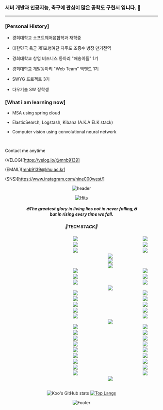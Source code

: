 ### 서버 개발과 인공지능, 축구에 관심이 많은 공학도 구현서 입니다. 👋

------------------------------------
### [Personal History]
* 경희대학교 소프트웨어융합학과 재학중

* 대한민국 육군 제1포병여단 자주포 조종수 병장 만기전역

* 경희대학교 창업 비즈니스 동아리 "애송이들" 1기

* 경희대학교 개발동아리 "Web Team" 백엔드 1기 

* SWYG 프로젝트 3기

* 다우기술 SW 장학생

### [What i am learning now]
* MSA using spring cloud

* ElasticSearch, Logstash, Kibana (A.K.A ELK stack)

* Computer vision using convolutional neural network 

<br />

Contact me anytime

(VELOG)[https://velog.io/@mnb9139] 

(EMAIL)[mnb9139@khu.ac.kr]

(SNS)[https://www.instagram.com/nine000west/]


<div align=center>
  
  ![header](https://capsule-render.vercel.app/api?type=wave&color=auto&height=300&section=header&text=new%20Passion();&fontSize=90)
  
  [![Hits](https://hits.seeyoufarm.com/api/count/incr/badge.svg?url=rngustj9139&count_bg=%2379C83D&title_bg=%23555555&icon=github.svg&icon_color=%23E7E7E7&title=Visitant&edge_flat=false)](https://hits.seeyoufarm.com)
  
  <h5>🔥The greatest glory in living lies not in never falling,🔥 <br> but in rising every time we fall.</h5>
  
  <h5>🔧TECH STACK🔧</h5>

  <img src="https://img.shields.io/badge/HTML-E34F26?style=flat-square&logo=HTML5&logoColor=white" style="height : auto; margin-left : 200px; margin-right : 10px;"/>
  <img src="https://img.shields.io/badge/CSS-1E90FF?style=flat-square&logo=CSS3&logoColor=white" style="height : auto; margin-left : 200px; margin-right : 10px;"/>
  <img src="https://img.shields.io/badge/JAVASCRIPT-CAC532?style=flat-square&logo=JAVASCRIPT&logoColor=white" style="height : auto; margin-left : 200px; margin-right : 10px;"/>
   <!-- 주석처리!!!!!!!!!!!!!!!!!!
  <img src="https://img.shields.io/badge/TYPESCRIPT-1E90FF?style=flat-square&logo=TYPESCRIPT&logoColor=white" style="height : auto; margin-left : 200px; margin-right : 10px;"/> 
   -->
  <img src="https://img.shields.io/badge/C-F2636F?style=flat-square&logo=C&logoColor=white" style="height : auto; margin-left : 200px; margin-right : 10px;"/> 
  <img src="https://img.shields.io/badge/C++-00FFFF?style=flat-square&logo=CPLUSPLUS&logoColor=white" style="height : auto; margin-left : 200px; margin-right : 10px;"/>
  <img src="https://img.shields.io/badge/PYTHON-98FB98?style=flat-square&logo=PYTHON&logoColor=white" style="height : auto; margin-left : 200px; margin-right : 10px;"/>
  <img src="https://img.shields.io/badge/JAVA-800000?style=flat-square&logo=JAVA&logoColor=white" style="height : auto; margin-left : 200px; margin-right : 10px;"/>

<br />
 <img src="https://img.shields.io/badge/REACT-4B0082?style=flat-square&logo=REACT&logoColor=white" style="height : auto; margin-left : 200px; margin-right : 10px;"/>
  <!-- 주석처리!!!!!!!!!!!!!!!!!!
 <img src="https://img.shields.io/badge/REDUX-CC61F9?style=flat-square&logo=REDUX&logoColor=white" style="height : auto; margin-left : 200px; margin-right : 10px;"/>
  -->

  <br>   
 
  <img src="https://img.shields.io/badge/DJANGO-262168?style=flat-square&logo=DJANGO&logoColor=white" style="height : auto; margin-left : 200px; margin-right : 10px;"/>
  <br>
  
  <img src="https://img.shields.io/badge/SPRING-FFA07A?style=flat-square&logo=SPRING&logoColor=white" style="height : auto; margin-left : 200px; margin-right : 10px;"/>
  <img src="https://img.shields.io/badge/SPRINGBOOT-808080?style=flat-square&logo=SPRINGBOOT&logoColor=white" style="height : auto; margin-left : 200px; margin-right : 10px;"/>
  <img src="https://img.shields.io/badge/SPRING MVC-FFC0CB?style=flat-square&logo=SPRING&logoColor=white" style="height : auto; margin-left : 200px; margin-right : 10px;"/>
  <img src="https://img.shields.io/badge/SPRING REST API-9370DB?style=flat-square&logo=SPRING&logoColor=white" style="height : auto; margin-left : 200px; margin-right : 10px;"/>
  <img src="https://img.shields.io/badge/SPRING SECURITY-98FB98?style=flat-square&logo=SPRING SECURITY&logoColor=white" style="height : auto; margin-left : 200px; margin-right : 10px;"/>
  
  <img src="https://img.shields.io/badge/SPRING BATCH-4B0082?style=flat-square&logo=SPRING BATCH&logoColor=white" style="height : auto; margin-left : 200px; margin-right : 10px;"/>
  
  <img src="https://img.shields.io/badge/SPRING CLOUD-2D8852?style=flat-square&logo=SPRING CLOUD&logoColor=white" style="height : auto; margin-left : 200px; margin-right : 10px;"/>

  <br>
 <img src="https://img.shields.io/badge/JPQL-00BFFF?style=flat-square&logo=JPQL&logoColor=white" style="height : auto; margin-left : 200px; margin-right : 10px;"/>
  <img src="https://img.shields.io/badge/JPA-EE82EE?style=flat-square&logo=JPA&logoColor=white" style="height : auto; margin-left : 200px; margin-right : 10px;"/>
  <img src="https://img.shields.io/badge/SPRING DATA JPA-DEB887?style=flat-square&logo=SPRINGDATAJPA&logoColor=white" style="height : auto; margin-left : 200px; margin-right : 10px;"/>
  <img src="https://img.shields.io/badge/QUERYDSL-EE82EE?style=flat-square&logo=QUERYDSL&logoColor=white" style="height : auto; margin-left : 200px; margin-right : 10px;"/>
  <img src="https://img.shields.io/badge/H2-FF1493?style=flat-square&logo=H2&logoColor=white" style="height : auto; margin-left : 200px; margin-right : 10px;"/>
  <img src="https://img.shields.io/badge/MYSQL-66CDAA?style=flat-square&logo=MYSQL&logoColor=white" style="height : auto; margin-left : 200px; margin-right : 10px;"/>
   <img src="https://img.shields.io/badge/POSTMAN-DEB887?style=flat-square&logo=POSTMAN&logoColor=white" style="height : auto; margin-left : 200px; margin-right : 10px;"/>
  <img src="https://img.shields.io/badge/ERDCLOUD-778899?style=flat-square&logo=ERDCLOUD&logoColor=white" style="height : auto; margin-left : 200px; margin-right : 10px;"/>
  
  <br>
  
   <img src="https://img.shields.io/badge/ELASTICSEARCH-66CDAA?style=flat-square&logo=ELASTICSEARCH&logoColor=white" style="height : auto; margin-left : 200px; margin-right : 10px;"/>
   <img src="https://img.shields.io/badge/LOGSTASH-D6D251?style=flat-square&logo=LOGSTASH&logoColor=white" style="height : auto; margin-left : 200px; margin-right : 10px;"/>
  <img src="https://img.shields.io/badge/KIBANA-3E3E3C?style=flat-square&logo=KIBANA&logoColor=white" style="height : auto; margin-left : 200px; margin-right : 10px;"/>
  
  <br>

  <img src="https://img.shields.io/badge/THYMELEAF-4B0082?style=flat-square&logo=THYMELEAF&logoColor=white" style="height : auto; margin-left : 200px; margin-right : 10px;"/>
  <img src="https://img.shields.io/badge/BOOTSTRAP-7FFF00?style=flat-square&logo=BOOTSTRAP&logoColor=white" style="height : auto; margin-left : 200px; margin-right : 10px;"/>
  
  <br>
  
  <img src="https://img.shields.io/badge/AWS-E34F26?style=flat-square&logo=AWS&logoColor=white" style="height : auto; margin-left : 200px; margin-right : 10px;"/>
  <img src="https://img.shields.io/badge/NETLIFY-FF1493?style=flat-square&logo=NETLIFY&logoColor=white" style="height : auto; margin-left : 200px; margin-right : 10px;"/>
  <img src="https://img.shields.io/badge/DOCKER-9370DB?style=flat-square&logo=DOCKER&logoColor=white" style="height : auto; margin-left : 200px; margin-right : 10px;"/>
  <img src="https://img.shields.io/badge/KUBERNETES-98FB98?style=flat-square&logo=KUBERNETES&logoColor=white" style="height : auto; margin-left : 200px; margin-right : 10px;"/>
  <img src="https://img.shields.io/badge/TRAVIS CI-F09595?style=flat-square&logo=TRAVISCI&logoColor=white" style="height : auto; margin-left : 200px; margin-right : 10px;"/>
  <img src="https://img.shields.io/badge/KAFKA-050505?style=flat-square&logo=APACHEKAFKA&logoColor=white" style="height : auto; margin-left : 200px; margin-right : 10px;"/>
    
  <br>
  
   <img src="https://img.shields.io/badge/FIGMA-FF1493?style=flat-square&logo=FIGMA&logoColor=white" style="height : auto; margin-left : 200px; margin-right : 10px;"/>
  <img src="https://img.shields.io/badge/SLACK-1E90FF?style=flat-square&logo=SLACK&logoColor=white" style="height : auto; margin-left : 200px; margin-right : 10px;"/> 
   <img src="https://img.shields.io/badge/NOTION-050505?style=flat-square&logo=NOTION&logoColor=white" style="height : auto; margin-left : 200px; margin-right : 10px;"/>
  <img src="https://img.shields.io/badge/JIRA-FFC0CB?style=flat-square&logo=JIRA&logoColor=white" style="height : auto; margin-left : 200px; margin-right : 10px;"/>
  <img src="https://img.shields.io/badge/GOOGLE DOCS-FFA07A?style=flat-square&logo=GOOGLE DOCS&logoColor=white" style="height : auto; margin-left : 200px; margin-right : 10px;"/>
  <img src="https://img.shields.io/badge/DISCORD-EE82EE?style=flat-square&logo=DISCORD&logoColor=white" style="height : auto; margin-left : 200px; margin-right : 10px;"/>
  <img src="https://img.shields.io/badge/GIT-E34F26?style=flat-square&logo=GIT&logoColor=white" style="height : auto; margin-left : 200px; margin-right : 10px;"/>
  <img src="https://img.shields.io/badge/GITHUB-66CDAA?style=flat-square&logo=GITHUB&logoColor=white" style="height : auto; margin-left : 200px; margin-right : 10px;"/>
  
  <br />
    
  <img src="https://img.shields.io/badge/SCIKITLEARN-7FFF00?style=flat-square&logo=SCIKITLEARN&logoColor=white" style="height : auto; margin-left : 200px; margin-right : 10px;"/>
  <img src="https://img.shields.io/badge/TENSORFLOW-00BFFF?style=flat-square&logo=TENSORFLOW&logoColor=white" style="height : auto; margin-left : 200px; margin-right : 10px;"/>
  <img src="https://img.shields.io/badge/KERAS-778899?style=flat-square&logo=KERAS&logoColor=white" style="height : auto; margin-left : 200px; margin-right : 10px;"/>

  

  <br>
  <br>
  
  ![Koo's GitHub stats](https://github-readme-stats.vercel.app/api?username=rngustj9139&show_icons=true&theme=radical)
  [![Top Langs](https://github-readme-stats.vercel.app/api/top-langs/?username=rngustj9139&layout=compact&theme=dracula)](https://github.com/rngustj9139)

 ![Footer](https://capsule-render.vercel.app/api?type=wave&color=auto&height=200&section=footer)
</div>





